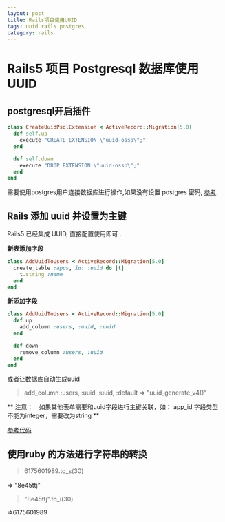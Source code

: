 ```yaml
---
layout: post
title: Rails项目使用UUID
tags: uuid rails postgres
category: rails
---
```


# Rails5 项目 Postgresql 数据库使用 UUID

## postgresql开启插件

```ruby
class CreateUuidPsqlExtension < ActiveRecord::Migration[5.0]
  def self.up
    execute "CREATE EXTENSION \"uuid-ossp\";"
  end

  def self.down
    execute "DROP EXTENSION \"uuid-ossp\";"
  end
end
```
需要使用postgres用户连接数据库进行操作,如果没有设置 postgres 密码, [参考](https://github.com/cheenwe/cheenwe.github.io/tree/master/_posts/postgresql/2016-11-01-PostgreSQL-Change-Postgres-Password.md)

## Rails 添加 uuid 并设置为主键

Rails5 已经集成 UUID, 直接配置使用即可 .

**新表添加字段**

```ruby
class AddUuidToUsers < ActiveRecord::Migration[5.0]
  create_table :apps, id: :uuid do |t|
    t.string :name
  end
end
```

**新添加字段**

```ruby
class AddUuidToUsers < ActiveRecord::Migration[5.0]
  def up
    add_column :users, :uuid, :uuid
  end

  def down
    remove_column :users, :uuid
  end
end
```

或者让数据库自动生成uuid

>add_column :users, :uuid, :uuid, :default => "uuid_generate_v4()"

**
注意：　如果其他表单需要和uuid字段进行主键关联，如： app_id 字段类型不能为integer，需要改为string
**

[参考代码](https://github.com/cheenwe/ran/issues/4)


## 使用ruby 的方法进行字符串的转换

>6175601989.to_s(30)

 => "8e45ttj"
　

>"8e45ttj".to_i(30)

=>6175601989
